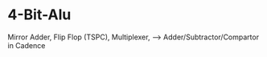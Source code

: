 4-Bit-Alu
=========

Mirror Adder, Flip Flop (TSPC), Multiplexer, --> Adder/Subtractor/Compartor in Cadence
